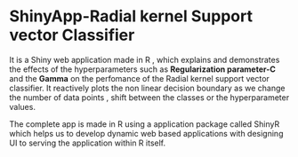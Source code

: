# ShinyApp-Radial kernel Support vector Classifier


It is a Shiny web application made in R , which explains and demonstrates the effects of the hyperparameters such as __Regularization parameter-C__ and the __Gamma__ on the perfomance of the Radial kernel support vector classifier. It reactively plots the non linear decision boundary as we change the number of data points , shift between the classes or the hyperparameter values. 

The complete app is made in R using a application package called ShinyR which helps us to develop dynamic web based applications with designing UI to serving the application within R itself.
